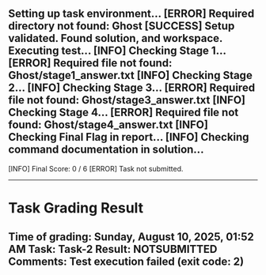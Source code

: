 Setting up task environment...
[ERROR] Required directory not found: Ghost
[SUCCESS] Setup validated. Found solution, and workspace.
Executing test...
[INFO] Checking Stage 1...
[ERROR] Required file not found: Ghost/stage1_answer.txt
[INFO] Checking Stage 2...
[INFO] Checking Stage 3...
[ERROR] Required file not found: Ghost/stage3_answer.txt
[INFO] Checking Stage 4...
[ERROR] Required file not found: Ghost/stage4_answer.txt
[INFO] Checking Final Flag in report...
[INFO] Checking command documentation in solution...
-------------------------------------
[INFO] Final Score: 0 / 6
[ERROR] Task not submitted.

---
# Task Grading Result
**Time of grading:** Sunday, August 10, 2025, 01:52 AM
**Task:** Task-2
**Result:** NOTSUBMITTED
**Comments:** Test execution failed (exit code: 2)
---
